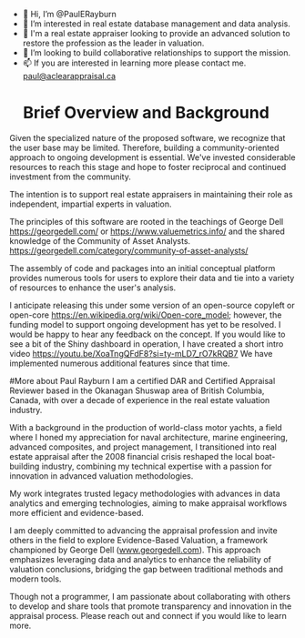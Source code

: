 - 👋 Hi, I’m @PaulERayburn
- 👀 I’m interested in real estate database management and data analysis.
- 🌱 I'm a real estate appraiser looking to provide an advanced solution to restore the profession as the leader in valuation.
- 💞️ I’m looking to build collaborative relationships to support the mission.
- 📫 If you are interested in learning more please contact me. paul@aclearappraisal.ca
  # Brief Overview and Background
  
Given the specialized nature of the proposed software, we recognize that the user base may be limited. Therefore, building a community-oriented approach to ongoing development is essential. We've invested considerable resources to reach this stage and hope to foster reciprocal and continued investment from the community.

The intention is to support real estate appraisers in maintaining their role as independent, impartial experts in valuation.

The principles of this software are rooted in the teachings of George Dell https://georgedell.com/ or https://www.valuemetrics.info/ and the shared knowledge of the Community of Asset Analysts. https://georgedell.com/category/community-of-asset-analysts/

The assembly of code and packages into an initial conceptual platform provides numerous tools for users to explore their data and tie into a variety of resources to enhance the user's analysis.

I anticipate releasing this under some version of an open-source copyleft or open-core https://en.wikipedia.org/wiki/Open-core_model; however, the funding model to support ongoing development has yet to be resolved. I would be happy to hear any feedback on the concept.
If you would like to see a bit of the Shiny dashboard in operation, I have created a short intro video https://youtu.be/XoaTngQFdF8?si=ty-mLD7_rO7kRQB7 We have implemented numerous additional features since that time.

#More about Paul Rayburn
I am a certified DAR and Certified Appraisal Reviewer based in the Okanagan Shuswap area of British Columbia, Canada, with over a decade of experience in the real estate valuation industry.

With a background in the production of world-class motor yachts, a field where I honed my appreciation for naval architecture, marine engineering, advanced composites, and project management, I transitioned into real estate appraisal after the 2008 financial crisis reshaped the local boat-building industry, combining my technical expertise with a passion for innovation in advanced valuation methodologies.

My work integrates trusted legacy methodologies with advances in data analytics and emerging technologies, aiming to make appraisal workflows more efficient and evidence-based.

I am deeply committed to advancing the appraisal profession and invite others in the field to explore Evidence-Based Valuation, a framework championed by George Dell (www.georgedell.com). This approach emphasizes leveraging data and analytics to enhance the reliability of valuation conclusions, bridging the gap between traditional methods and modern tools.

Though not a programmer, I am passionate about collaborating with others to develop and share tools that promote transparency and innovation in the appraisal process. Please reach out and connect if you would like to learn more.
<!---
PaulERayburn/PaulERayburn is a ✨ special ✨ repository because its `README.md` (this file) appears on your GitHub profile.
You can click the Preview link to take a look at your changes.
--->
